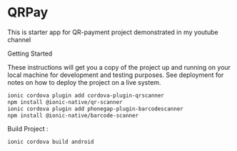# QRPay
This is starter app for QR-payment project demonstrated in my youtube channel

Getting Started

These instructions will get you a copy of the project up and running on your local machine for development and testing purposes. See deployment for notes on how to deploy the project on a live system.

```sh
ionic cordova plugin add cordova-plugin-qrscanner
npm install @ionic-native/qr-scanner
ionic cordova plugin add phonegap-plugin-barcodescanner
npm install @ionic-native/barcode-scanner
```

Build Project :

```sh
ionic cordova build android
```



